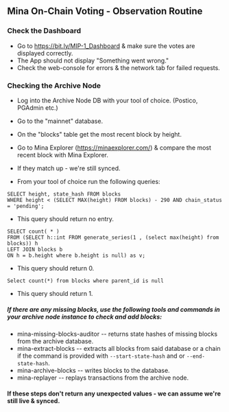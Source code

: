 ## Mina On-Chain Voting - Observation Routine

### Check the Dashboard

- Go to https://bit.ly/MIP-1_Dashboard & make sure the votes are displayed correctly.
- The App should not display "Something went wrong."
- Check the web-console for errors & the network tab for failed requests.

### Checking the Archive Node

- Log into the Archive Node DB with your tool of choice. (Postico, PGAdmin etc.)
- Go to the "mainnet" database.
- On the "blocks" table get the most recent block by height.
- Go to Mina Explorer (https://minaexplorer.com/) & compare the most recent block with Mina Explorer.
- If they match up - we're still synced.

- From your tool of choice run the following queries:

```
SELECT height, state_hash FROM blocks
WHERE height < (SELECT MAX(height) FROM blocks) - 290 AND chain_status = 'pending';
```

- This query should return no entry.

```
SELECT count( * )
FROM (SELECT h::int FROM generate_series(1 , (select max(height) from blocks)) h
LEFT JOIN blocks b
ON h = b.height where b.height is null) as v;
```

- This query should return 0.

```
Select count(*) from blocks where parent_id is null
```

- This query should return 1.

##### If there are any missing blocks, use the following tools and commands in your archive node instance to check and add blocks:

- mina-missing-blocks-auditor -- returns state hashes of missing blocks from the archive database.
- mina-extract-blocks -- extracts all blocks from said database or a chain if the command is provided with `--start-state-hash` and or `--end-state-hash`.
- mina-archive-blocks -- writes blocks to the database.
- mina-replayer -- replays transactions from the archive node.

#### If these steps don't return any unexpected values - we can assume we're still live & synced.
